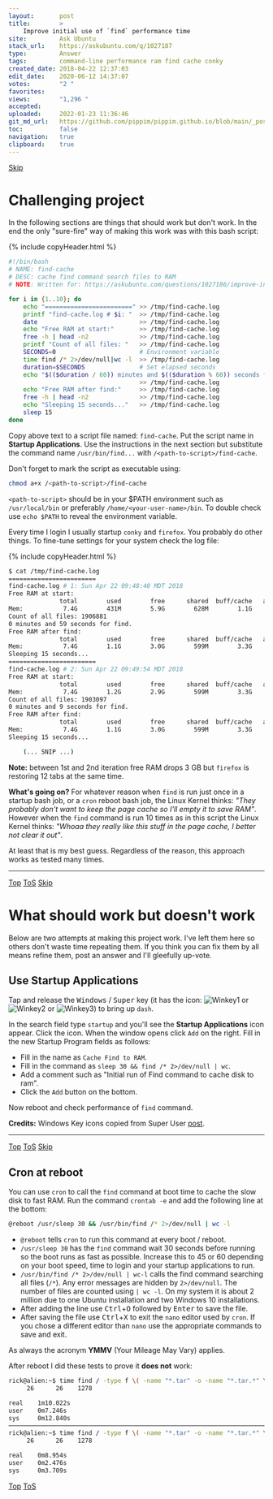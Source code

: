 ```yaml
---
layout:       post
title:        >
    Improve initial use of `find` performance time
site:         Ask Ubuntu
stack_url:    https://askubuntu.com/q/1027187
type:         Answer
tags:         command-line performance ram find cache conky
created_date: 2018-04-22 12:37:03
edit_date:    2020-06-12 14:37:07
votes:        "2 "
favorites:    
views:        "1,296 "
accepted:     
uploaded:     2022-01-23 11:36:46
git_md_url:   https://github.com/pippim/pippim.github.io/blob/main/_posts/2018/2018-04-22-Improve-initial-use-of-`find`-performance-time.md
toc:          false
navigation:   true
clipboard:    true
---
```



<a id="hdr1"></a>
<div class="hdr-bar">  <a href="#hdr2" class ="hdr-btn">Skip</a></div>

# Challenging project

In the following sections are things that should work but don't work. In the end the only "sure-fire" way of making this work was with this bash script:



{% include copyHeader.html %}
``` bash
#!/bin/bash
# NAME: find-cache
# DESC: cache find command search files to RAM
# NOTE: Written for: https://askubuntu.com/questions/1027186/improve-initial-use-of-find-performance-time?noredirect=1#comment1669639_1027186

for i in {1..10}; do
    echo "========================" >> /tmp/find-cache.log
    printf "find-cache.log # $i: "  >> /tmp/find-cache.log
    date                            >> /tmp/find-cache.log
    echo "Free RAM at start:"       >> /tmp/find-cache.log
    free -h | head -n2              >> /tmp/find-cache.log
    printf "Count of all files: "   >> /tmp/find-cache.log
    SECONDS=0                       # Environment variable
    time find /* 2>/dev/null|wc -l  >> /tmp/find-cache.log
    duration=$SECONDS               # Set elapsed seconds
    echo "$(($duration / 60)) minutes and $(($duration % 60)) seconds for find." \
                                    >> /tmp/find-cache.log
    echo "Free RAM after find:"     >> /tmp/find-cache.log
    free -h | head -n2              >> /tmp/find-cache.log
    echo "Sleeping 15 seconds..."   >> /tmp/find-cache.log
    sleep 15
done
```

Copy above text to a script file named: `find-cache`. Put the script name in **Startup Applications**. Use the instructions in the next section but substitute the command name `/usr/bin/find...` with `/<path-to-script>/find-cache`.

Don't forget to mark the script as executable using:

``` bash
chmod a+x /<path-to-script>/find-cache
```

`<path-to-script>` should be in your $PATH environment such as `/usr/local/bin` or preferably `/home/<your-user-name>/bin`. To double check use `echo $PATH` to reveal the environment variable.

Every time I login I usually startup `conky` and `firefox`. You probably do other things. To fine-tune settings for your system check the log file:

{% include copyHeader.html %}
``` bash
$ cat /tmp/find-cache.log
========================
find-cache.log # 1: Sun Apr 22 09:48:40 MDT 2018
Free RAM at start:
              total        used        free      shared  buff/cache   available
Mem:           7.4G        431M        5.9G        628M        1.1G        6.1G
Count of all files: 1906881
0 minutes and 59 seconds for find.
Free RAM after find:
              total        used        free      shared  buff/cache   available
Mem:           7.4G        1.1G        3.0G        599M        3.3G        5.3G
Sleeping 15 seconds...
========================
find-cache.log # 2: Sun Apr 22 09:49:54 MDT 2018
Free RAM at start:
              total        used        free      shared  buff/cache   available
Mem:           7.4G        1.2G        2.9G        599M        3.3G        5.3G
Count of all files: 1903097
0 minutes and 9 seconds for find.
Free RAM after find:
              total        used        free      shared  buff/cache   available
Mem:           7.4G        1.1G        3.0G        599M        3.3G        5.3G
Sleeping 15 seconds...

    (... SNIP ...)
```

**Note:** between 1st and 2nd iteration free RAM drops 3 GB but `firefox` is restoring 12 tabs at the same time.

**What's going on?** For whatever reason when `find` is run just once in a startup bash job, or a `cron` reboot bash job, the Linux Kernel thinks: *"They probably don't want to keep the page cache so I'll empty it to save RAM"*. However when the `find` command is run 10 times as in this script the Linux Kernel thinks: *"Whoaa they really like this stuff in the page cache, I better not clear it out"*.

At least that is my best guess. Regardless of the reason, this approach works as tested many times.


----------



<a id="hdr2"></a>
<div class="hdr-bar">  <a href="#" class ="hdr-btn">Top</a>  <a href="#hdr1" class ="hdr-btn">ToS</a>  <a href="#hdr3" class ="hdr-btn">Skip</a></div>

# What should work but doesn't work

Below are two attempts at making this project work. I've left them here so others don't waste time repeating them. If you think you can fix them by all means refine them, post an answer and I'll gleefully up-vote.

## Use Startup Applications

Tap and release the <kbd>Windows</kbd> / <kbd>Super</kbd> key (it has the icon: ![Winkey1][1] or ![Winkey2][2] or ![Winkey3][3]) to bring up `dash`.

In the search field type `startup` and you'll see the **Startup Applications** icon appear. Click the icon. When the window opens click `Add` on the right. Fill in the new Startup Program fields as follows:

- Fill in the name as `Cache Find to RAM`.
- Fill in the command as `sleep 30 && find /* 2>/dev/null | wc`.
- Add a comment such as "Initial run of Find command to cache disk to ram".
- Click the `Add` button on the bottom.

Now reboot and check performance of `find` command.

**Credits:** Windows Key icons copied from Super User [post][4].

----------


<a id="hdr3"></a>
<div class="hdr-bar">  <a href="#" class ="hdr-btn">Top</a>  <a href="#hdr2" class ="hdr-btn">ToS</a>  <a href="#hdr4" class ="hdr-btn">Skip</a></div>

## Cron at reboot

You can use `cron` to call the `find` command at boot time to cache the slow disk to fast RAM. Run the command `crontab -e` and add the following line at the bottom:

``` bash
@reboot /usr/sleep 30 && /usr/bin/find /* 2>/dev/null | wc -l
```

- `@reboot` tells `cron` to run this command at every boot / reboot.
- `/usr/sleep 30` has the `find` command wait 30 seconds before running so the boot runs as fast as possible. Increase this to 45 or 60 depending on your boot speed, time to login and your startup applications to run.
- `/usr/bin/find /* 2>/dev/null | wc-l` calls the find command searching all files (`/*`). Any error messages are hidden by `2>/dev/null`. The number of files are counted using `| wc -l`. On my system it is about 2 million due to one Ubuntu installation and two Windows 10 installations.
- After adding the line use <kbd>Ctrl</kbd>+<kbd>O</kbd> followed by <kbd>Enter</kbd> to save the file.
- After saving the file use <kbd>Ctrl</kbd>+<kbd>X</kbd> to exit the `nano` editor used by `cron`. If you chose a different editor than `nano` use the appropriate commands to save and exit.

As always the acronym **YMMV** (Your Mileage May Vary) applies.

After reboot I did these tests to prove it **does not** work:

``` bash
rick@alien:~$ time find / -type f \( -name "*.tar" -o -name "*.tar.*" \) 2>/dev/null | wc
     26      26    1278

real    1m10.022s
user    0m7.246s
sys     0m12.840s
───────────────────────────────────────────────────────────────────────────────────────────
rick@alien:~$ time find / -type f \( -name "*.tar" -o -name "*.tar.*" \) 2>/dev/null | wc
     26      26    1278

real    0m8.954s
user    0m2.476s
sys     0m3.709s
```


  [1]: http://i.stack.imgur.com/jAWh1.png
  [2]: http://i.stack.imgur.com/MB2Nl.jpg
  [3]: http://i.stack.imgur.com/hcAFr.png
  [4]: https://superuser.com/posts/813102/edit


<a id="hdr4"></a>
<div class="hdr-bar">  <a href="#" class ="hdr-btn">Top</a>  <a href="#hdr3" class ="hdr-btn">ToS</a></div>

